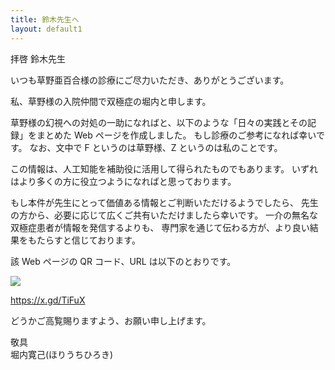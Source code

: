 ```yaml
---
title: 鈴木先生へ
layout: default1
---
```

拝啓 鈴木先生

いつも草野亜百合様の診療にご尽力いただき、ありがとうございます。

私、草野様の入院仲間で双極症の堀内と申します。

草野様の幻視への対処の一助になればと、以下のような「日々の実践とその記録」をまとめた Web ページを作成しました。
もし診療のご参考になれば幸いです。
なお、文中で F というのは草野様、Z というのは私のことです。

この情報は、人工知能を補助役に活用して得られたものでもあります。
いずれはより多くの方に役立つようになればと思っております。

もし本件が先生にとって価値ある情報とご判断いただけるようでしたら、
先生の方から、必要に応じて広くご共有いただけましたら幸いです。
一介の無名な双極症患者が情報を発信するよりも、
専門家を通じて伝わる方が、より良い結果をもたらすと信じております。

該 Web ページの QR コード、URL は以下のとおりです。

<img src="../qr.png" style="display: inline; margin: 0;">

https://x.gd/TiFuX

どうかご高覧賜りますよう、お願い申し上げます。

敬具  
堀内寛己(ほりうちひろき)
